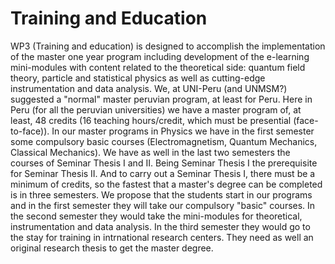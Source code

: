 # Training and Education

WP3 (Training and education) is designed to accomplish the implementation of the master one year program including development of the e-learning mini-modules with content related to the theoretical side: quantum field theory, particle and statistical physics as well as cutting-edge instrumentation and data analysis. 
We, at UNI-Peru (and UNMSM?) suggested a "normal" master peruvian program, at least for Peru. Here in Peru (for all the peruvian universities) we have a master program of, at least, 48 credits (16 teaching hours/credit, which must be presential (face-to-face)). In our master programs in Physics we have in the first semester some compulsory basic courses (Electromagnetism, Quantum Mechanics, Classical Mechanics). We have as well in the last two semesters the courses of Seminar Thesis I and II. Being Seminar Thesis I the prerequisite for Seminar Thesis II. And to carry out a Seminar Thesis I, there must be a minimum of credits, so the fastest that a master's degree can be completed is in three semesters. We propose that the students start in our programs and in the first semester they will take our compulsory "basic" courses. In the second semester they would take the mini-modules for theoretical, instrumentation and data analysis. In the third semester they would go to the stay for training in intrnational research centers. They need as well an original research thesis to get the master degree.
